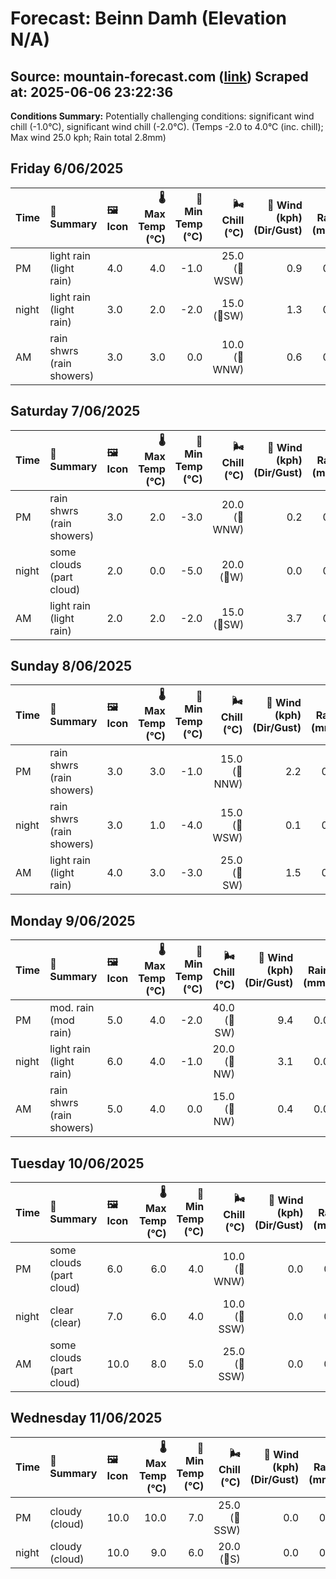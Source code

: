 # Forecast: Beinn Damh (Elevation N/A)
**Source:** mountain-forecast.com ([link](https://www.mountain-forecast.com/peaks/Beinn-Damh/forecasts/903))
**Scraped at:** 2025-06-06 23:22:36
---

**Conditions Summary:** Potentially challenging conditions: significant wind chill (-1.0°C), significant wind chill (-2.0°C). (Temps -2.0 to 4.0°C (inc. chill); Max wind 25.0 kph; Rain total 2.8mm)

## Friday 6/06/2025
| **Time** | **📝 Summary** | **🖼️ Icon** | **🌡️ Max Temp (°C)** | **🥶 Min Temp (°C)** | **🌬️ Chill (°C)** | **💨 Wind (kph) (Dir/Gust)** | **💧 Rain (mm)** | **❄️ Snow (cm)** | **☁️ Cloud Base (m)** | **🧊 Freezing Lvl (m)** |
|:------- |:------- |:----- |--------------: |-------------: |-----------: |---------------------: |---------: |----------: |---------------: |----------------: |
| PM      | light rain<br><span class="icon-desc">(light rain)</span> | 4.0 | 4.0 | -1.0 | 25.0<br>(🧭WSW) | 0.9 | 0.0 | 750 | 1400 |
| night   | light rain<br><span class="icon-desc">(light rain)</span> | 3.0 | 2.0 | -2.0 | 15.0<br>(🧭SW) | 1.3 | 0.0 | 650 | 1250 |
| AM      | rain shwrs<br><span class="icon-desc">(rain showers)</span> | 3.0 | 3.0 | 0.0 | 10.0<br>(🧭WNW) | 0.6 | 0.0 | 650 | 1200 |

## Saturday 7/06/2025
| **Time** | **📝 Summary** | **🖼️ Icon** | **🌡️ Max Temp (°C)** | **🥶 Min Temp (°C)** | **🌬️ Chill (°C)** | **💨 Wind (kph) (Dir/Gust)** | **💧 Rain (mm)** | **❄️ Snow (cm)** | **☁️ Cloud Base (m)** | **🧊 Freezing Lvl (m)** |
|:------- |:------- |:----- |--------------: |-------------: |-----------: |---------------------: |---------: |----------: |---------------: |----------------: |
| PM      | rain shwrs<br><span class="icon-desc">(rain showers)</span> | 3.0 | 2.0 | -3.0 | 20.0<br>(🧭WNW) | 0.2 | 0.0 | 700 | 1250 |
| night   | some clouds<br><span class="icon-desc">(part cloud)</span> | 2.0 | 0.0 | -5.0 | 20.0<br>(🧭W) | 0.0 | 0.0 | 750 | 1000 |
| AM      | light rain<br><span class="icon-desc">(light rain)</span> | 2.0 | 2.0 | -2.0 | 15.0<br>(🧭SW) | 3.7 | 0.0 | 300 | 1200 |

## Sunday 8/06/2025
| **Time** | **📝 Summary** | **🖼️ Icon** | **🌡️ Max Temp (°C)** | **🥶 Min Temp (°C)** | **🌬️ Chill (°C)** | **💨 Wind (kph) (Dir/Gust)** | **💧 Rain (mm)** | **❄️ Snow (cm)** | **☁️ Cloud Base (m)** | **🧊 Freezing Lvl (m)** |
|:------- |:------- |:----- |--------------: |-------------: |-----------: |---------------------: |---------: |----------: |---------------: |----------------: |
| PM      | rain shwrs<br><span class="icon-desc">(rain showers)</span> | 3.0 | 3.0 | -1.0 | 15.0<br>(🧭NNW) | 2.2 | 0.0 | 250 | 1250 |
| night   | rain shwrs<br><span class="icon-desc">(rain showers)</span> | 3.0 | 1.0 | -4.0 | 15.0<br>(🧭WSW) | 0.1 | 0.0 | 900 | 1200 |
| AM      | light rain<br><span class="icon-desc">(light rain)</span> | 4.0 | 3.0 | -3.0 | 25.0<br>(🧭SW) | 1.5 | 0.0 | 600 | 1400 |

## Monday 9/06/2025
| **Time** | **📝 Summary** | **🖼️ Icon** | **🌡️ Max Temp (°C)** | **🥶 Min Temp (°C)** | **🌬️ Chill (°C)** | **💨 Wind (kph) (Dir/Gust)** | **💧 Rain (mm)** | **❄️ Snow (cm)** | **☁️ Cloud Base (m)** | **🧊 Freezing Lvl (m)** |
|:------- |:------- |:----- |--------------: |-------------: |-----------: |---------------------: |---------: |----------: |---------------: |----------------: |
| PM      | mod. rain<br><span class="icon-desc">(mod rain)</span> | 5.0 | 4.0 | -2.0 | 40.0<br>(🧭SW) | 9.4 | 0.0 | 250 | 1450 |
| night   | light rain<br><span class="icon-desc">(light rain)</span> | 6.0 | 4.0 | -1.0 | 20.0<br>(🧭NW) | 3.1 | 0.0 | 250 | 1950 |
| AM      | rain shwrs<br><span class="icon-desc">(rain showers)</span> | 5.0 | 4.0 | 0.0 | 15.0<br>(🧭NW) | 0.4 | 0.0 | 500 | 1400 |

## Tuesday 10/06/2025
| **Time** | **📝 Summary** | **🖼️ Icon** | **🌡️ Max Temp (°C)** | **🥶 Min Temp (°C)** | **🌬️ Chill (°C)** | **💨 Wind (kph) (Dir/Gust)** | **💧 Rain (mm)** | **❄️ Snow (cm)** | **☁️ Cloud Base (m)** | **🧊 Freezing Lvl (m)** |
|:------- |:------- |:----- |--------------: |-------------: |-----------: |---------------------: |---------: |----------: |---------------: |----------------: |
| PM      | some clouds<br><span class="icon-desc">(part cloud)</span> | 6.0 | 6.0 | 4.0 | 10.0<br>(🧭WNW) | 0.0 | 0.0 | 900 | 1800 |
| night   | clear<br><span class="icon-desc">(clear)</span> | 7.0 | 6.0 | 4.0 | 10.0<br>(🧭SSW) | 0.0 | 0.0 | 2050 | 2800 |
| AM      | some clouds<br><span class="icon-desc">(part cloud)</span> | 10.0 | 8.0 | 5.0 | 25.0<br>(🧭SSW) | 0.0 | 0.0 | 800 | 3150 |

## Wednesday 11/06/2025
| **Time** | **📝 Summary** | **🖼️ Icon** | **🌡️ Max Temp (°C)** | **🥶 Min Temp (°C)** | **🌬️ Chill (°C)** | **💨 Wind (kph) (Dir/Gust)** | **💧 Rain (mm)** | **❄️ Snow (cm)** | **☁️ Cloud Base (m)** | **🧊 Freezing Lvl (m)** |
|:------- |:------- |:----- |--------------: |-------------: |-----------: |---------------------: |---------: |----------: |---------------: |----------------: |
| PM      | cloudy<br><span class="icon-desc">(cloud)</span> | 10.0 | 10.0 | 7.0 | 25.0<br>(🧭SSW) | 0.0 | 0.0 | 700 | 3150 |
| night   | cloudy<br><span class="icon-desc">(cloud)</span> | 10.0 | 9.0 | 6.0 | 20.0<br>(🧭S) | 0.0 | 0.0 | 850 | 3200 |